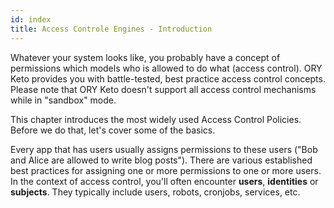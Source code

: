 ```yaml
---
id: index
title: Access Controle Engines - Introduction
---
```


Whatever your system looks like, you probably have a concept of permissions
which models who is allowed to do what (access control). ORY Keto provides you
with battle-tested, best practice access control concepts. Please note that ORY
Keto doesn't support all access control mechanisms while in "sandbox" mode.

This chapter introduces the most widely used Access Control Policies. Before we
do that, let's cover some of the basics.

Every app that has users usually assigns permissions to these users ("Bob and
Alice are allowed to write blog posts"). There are various established best
practices for assigning one or more permissions to one or more users. In the
context of access control, you'll often encounter **users**, **identities** or
**subjects**. They typically include users, robots, cronjobs, services, etc.
